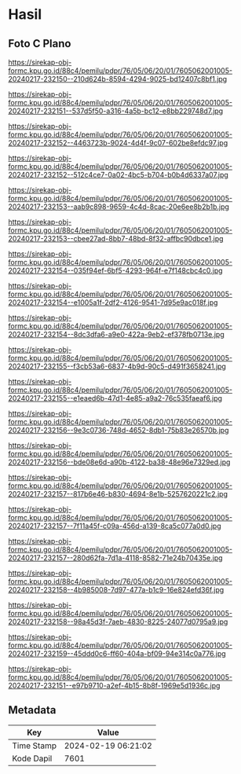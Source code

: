 # Hasil

## Foto C Plano

https://sirekap-obj-formc.kpu.go.id/88c4/pemilu/pdpr/76/05/06/20/01/7605062001005-20240217-232150--210d624b-8594-4294-9025-bd12407c8bf1.jpg

https://sirekap-obj-formc.kpu.go.id/88c4/pemilu/pdpr/76/05/06/20/01/7605062001005-20240217-232151--537d5f50-a316-4a5b-bc12-e8bb229748d7.jpg

https://sirekap-obj-formc.kpu.go.id/88c4/pemilu/pdpr/76/05/06/20/01/7605062001005-20240217-232152--4463723b-9024-4d4f-9c07-602be8efdc97.jpg

https://sirekap-obj-formc.kpu.go.id/88c4/pemilu/pdpr/76/05/06/20/01/7605062001005-20240217-232152--512c4ce7-0a02-4bc5-b704-b0b4d6337a07.jpg

https://sirekap-obj-formc.kpu.go.id/88c4/pemilu/pdpr/76/05/06/20/01/7605062001005-20240217-232153--aab9c898-9659-4c4d-8cac-20e6ee8b2b1b.jpg

https://sirekap-obj-formc.kpu.go.id/88c4/pemilu/pdpr/76/05/06/20/01/7605062001005-20240217-232153--cbee27ad-8bb7-48bd-8f32-affbc90dbce1.jpg

https://sirekap-obj-formc.kpu.go.id/88c4/pemilu/pdpr/76/05/06/20/01/7605062001005-20240217-232154--035f94ef-6bf5-4293-964f-e7f148cbc4c0.jpg

https://sirekap-obj-formc.kpu.go.id/88c4/pemilu/pdpr/76/05/06/20/01/7605062001005-20240217-232154--e1005a1f-2df2-4126-9541-7d95e9ac018f.jpg

https://sirekap-obj-formc.kpu.go.id/88c4/pemilu/pdpr/76/05/06/20/01/7605062001005-20240217-232154--8dc3dfa6-a9e0-422a-9eb2-ef378fb0713e.jpg

https://sirekap-obj-formc.kpu.go.id/88c4/pemilu/pdpr/76/05/06/20/01/7605062001005-20240217-232155--f3cb53a6-6837-4b9d-90c5-d491f3658241.jpg

https://sirekap-obj-formc.kpu.go.id/88c4/pemilu/pdpr/76/05/06/20/01/7605062001005-20240217-232155--e1eaed6b-47d1-4e85-a9a2-76c535faeaf6.jpg

https://sirekap-obj-formc.kpu.go.id/88c4/pemilu/pdpr/76/05/06/20/01/7605062001005-20240217-232156--9e3c0736-748d-4652-8db1-75b83e26570b.jpg

https://sirekap-obj-formc.kpu.go.id/88c4/pemilu/pdpr/76/05/06/20/01/7605062001005-20240217-232156--bde08e6d-a90b-4122-ba38-48e96e7329ed.jpg

https://sirekap-obj-formc.kpu.go.id/88c4/pemilu/pdpr/76/05/06/20/01/7605062001005-20240217-232157--817b6e46-b830-4694-8e1b-5257620221c2.jpg

https://sirekap-obj-formc.kpu.go.id/88c4/pemilu/pdpr/76/05/06/20/01/7605062001005-20240217-232157--7f11a45f-c09a-456d-a139-8ca5c077a0d0.jpg

https://sirekap-obj-formc.kpu.go.id/88c4/pemilu/pdpr/76/05/06/20/01/7605062001005-20240217-232157--280d62fa-7d1a-4118-8582-71e24b70435e.jpg

https://sirekap-obj-formc.kpu.go.id/88c4/pemilu/pdpr/76/05/06/20/01/7605062001005-20240217-232158--4b985008-7d97-477a-b1c9-16e824efd36f.jpg

https://sirekap-obj-formc.kpu.go.id/88c4/pemilu/pdpr/76/05/06/20/01/7605062001005-20240217-232158--98a45d3f-7aeb-4830-8225-24077d0795a9.jpg

https://sirekap-obj-formc.kpu.go.id/88c4/pemilu/pdpr/76/05/06/20/01/7605062001005-20240217-232159--45ddd0c6-ff60-404a-bf09-94e314c0a776.jpg

https://sirekap-obj-formc.kpu.go.id/88c4/pemilu/pdpr/76/05/06/20/01/7605062001005-20240217-232151--e97b9710-a2ef-4b15-8b8f-1969e5d1936c.jpg


## Metadata

| Key        | Value               |
| ---------- | ------------------- |
| Time Stamp | 2024-02-19 06:21:02 |
| Kode Dapil | 7601                |



